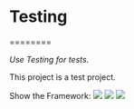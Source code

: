 # Testing
========

<i>Use Testing for tests.</i>

This project is a test project.

Show the Framework:
<img src="https://github.com/DaniloMorgado/Testing/blob/master/paper.png">
<img src="https://github.com/DaniloMorgado/Testing/blob/master/SK190522.png">
<img src="https://github.com/DaniloMorgado/Testing/blob/master/Meisel.png">
